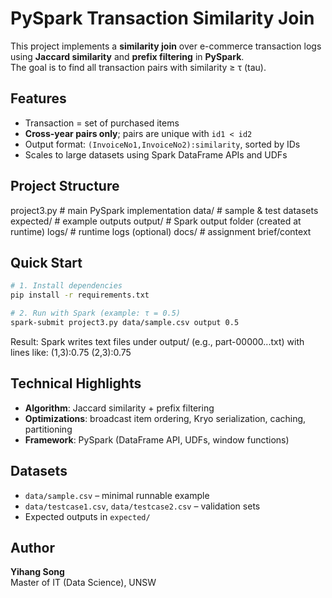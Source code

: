 # PySpark Transaction Similarity Join

This project implements a **similarity join** over e-commerce transaction logs using **Jaccard similarity** and **prefix filtering** in **PySpark**.  
The goal is to find all transaction pairs with similarity ≥ τ (tau).

## Features
- Transaction = set of purchased items
- **Cross-year pairs only**; pairs are unique with `id1 < id2`
- Output format: `(InvoiceNo1,InvoiceNo2):similarity`, sorted by IDs
- Scales to large datasets using Spark DataFrame APIs and UDFs

## Project Structure
project3.py # main PySpark implementation
data/ # sample & test datasets
expected/ # example outputs
output/ # Spark output folder (created at runtime)
logs/ # runtime logs (optional)
docs/ # assignment brief/context

## Quick Start
```bash
# 1. Install dependencies
pip install -r requirements.txt

# 2. Run with Spark (example: τ = 0.5)
spark-submit project3.py data/sample.csv output 0.5

```
Result: Spark writes text files under output/ (e.g., part-00000...txt) with lines like:
(1,3):0.75
(2,3):0.75

## Technical Highlights
- **Algorithm**: Jaccard similarity + prefix filtering
- **Optimizations**: broadcast item ordering, Kryo serialization, caching, partitioning
- **Framework**: PySpark (DataFrame API, UDFs, window functions)

## Datasets
- `data/sample.csv` – minimal runnable example
- `data/testcase1.csv`, `data/testcase2.csv` – validation sets
- Expected outputs in `expected/`

## Author
**Yihang Song**  
Master of IT (Data Science), UNSW
